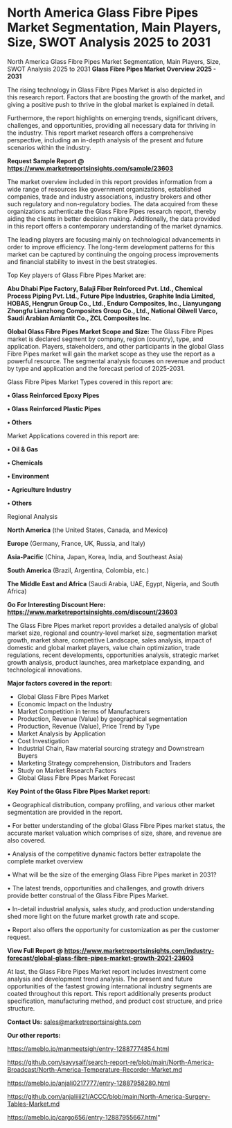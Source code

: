 # North America Glass Fibre Pipes Market Segmentation, Main Players, Size, SWOT Analysis 2025 to 2031
North America Glass Fibre Pipes Market Segmentation, Main Players, Size, SWOT Analysis 2025 to 2031
<Strong> Glass Fibre Pipes Market Overview 2025 - 2031</strong>

The rising technology in Glass Fibre Pipes Market is also depicted in this research report. Factors that are boosting the growth of the market, and giving a positive push to thrive in the global market is explained in detail.

Furthermore, the report highlights on emerging trends, significant drivers, challenges, and opportunities, providing all necessary data for thriving in the industry. This report market research offers a comprehensive perspective, including an in-depth analysis of the present and future scenarios within the industry.

<strong>Request Sample Report @ <a href=https://www.marketreportsinsights.com/sample/23603>https://www.marketreportsinsights.com/sample/23603</a></strong>

The market overview included in this report provides information from a wide range of resources like government organizations, established companies, trade and industry associations, industry brokers and other such regulatory and non-regulatory bodies. The data acquired from these organizations authenticate the Glass Fibre Pipes research report, thereby aiding the clients in better decision making. Additionally, the data provided in this report offers a contemporary understanding of the market dynamics.

The leading players are focusing mainly on technological advancements in order to improve efficiency. The long-term development patterns for this market can be captured by continuing the ongoing process improvements and financial stability to invest in the best strategies.

Top Key players of Glass Fibre Pipes Market are:

<strong>Abu Dhabi Pipe Factory, Balaji Fiber Reinforced Pvt. Ltd., Chemical Process Piping Pvt. Ltd., Future Pipe Industries, Graphite India Limited, HOBAS, Hengrun Group Co., Ltd., Enduro Composites, Inc., Lianyungang Zhongfu Lianzhong Composites Group Co., Ltd., National Oilwell Varco, Saudi Arabian Amiantit Co., ZCL Composites Inc.</strong>

<strong><b>Global Glass Fibre Pipes Market Scope and Size:</b></strong>
The Glass Fibre Pipes market is declared segment by company, region (country), type, and application. Players, stakeholders, and other participants in the global Glass Fibre Pipes market will gain the market scope as they use the report as a powerful resource. The segmental analysis focuses on revenue and product by type and application and the forecast period of 2025-2031.

Glass Fibre Pipes Market Types covered in this report are:

<strong>• Glass Reinforced Epoxy Pipes

• Glass Reinforced Plastic Pipes

• Others</strong>

Market Applications covered in this report are:

<strong>• Oil & Gas

• Chemicals

• Environment

• Agriculture Industry

• Others</strong> 

Regional Analysis

<strong>North America</strong> (the United States, Canada, and Mexico)

<strong>Europe</strong> (Germany, France, UK, Russia, and Italy)

<strong>Asia-Pacific</strong> (China, Japan, Korea, India, and Southeast Asia)

<strong>South America</strong> (Brazil, Argentina, Colombia, etc.)

<strong>The Middle East and Africa</strong> (Saudi Arabia, UAE, Egypt, Nigeria, and South Africa)

<strong>Go For Interesting Discount Here: <a href=https://www.marketreportsinsights.com/discount/23603>https://www.marketreportsinsights.com/discount/23603</a></strong>

The Glass Fibre Pipes market report provides a detailed analysis of global market size, regional and country-level market size, segmentation market growth, market share, competitive Landscape, sales analysis, impact of domestic and global market players, value chain optimization, trade regulations, recent developments, opportunities analysis, strategic market growth analysis, product launches, area marketplace expanding, and technological innovations.

<strong><b>Major factors covered in the report:</b></strong>
<ul>
  <li>Global Glass Fibre Pipes Market </li>
  <li>Economic Impact on the Industry</li>
  <li>Market Competition in terms of Manufacturers</li>
  <li>Production, Revenue (Value) by geographical segmentation</li>
  <li>Production, Revenue (Value), Price Trend by Type</li>
  <li>Market Analysis by Application</li>
  <li>Cost Investigation</li>
  <li>Industrial Chain, Raw material sourcing strategy and Downstream Buyers</li>
  <li>Marketing Strategy comprehension, Distributors and Traders</li>
  <li>Study on Market Research Factors</li>
  <li>Global Glass Fibre Pipes Market Forecast</li>
</ul>

<strong><b>Key Point of the Glass Fibre Pipes Market report:</b></strong>

• Geographical distribution, company profiling, and various other market segmentation are provided in the report.

• For better understanding of the global Glass Fibre Pipes market status, the accurate market valuation which comprises of size, share, and revenue are also covered.

• Analysis of the competitive dynamic factors better extrapolate the complete market overview

• What will be the size of the emerging Glass Fibre Pipes market in 2031?

• The latest trends, opportunities and challenges, and growth drivers provide better construal of the Glass Fibre Pipes Market.

• In-detail industrial analysis, sales study, and production understanding shed more light on the future market growth rate and scope.

• Report also offers the opportunity for customization as per the customer request.

<strong><b>View Full Report @ <a href=https://www.marketreportsinsights.com/industry-forecast/global-glass-fibre-pipes-market-growth-2021-23603>https://www.marketreportsinsights.com/industry-forecast/global-glass-fibre-pipes-market-growth-2021-23603</a></b></strong>


At last, the Glass Fibre Pipes Market report includes investment come analysis and development trend analysis. The present and future opportunities of the fastest growing international industry segments are coated throughout this report. This report additionally presents product specification, manufacturing method, and product cost structure, and price structure.

<strong>Contact Us:</strong>
sales@marketreportsinsights.com

<strong>Our other reports:</strong>

<a href=https://ameblo.jp/manmeetsigh/entry-12887774854.html>https://ameblo.jp/manmeetsigh/entry-12887774854.html</a>

<a href=https://github.com/sayysaif/search-report-re/blob/main/North-America-Broadcast/North-America-Temperature-Recorder-Market.md>https://github.com/sayysaif/search-report-re/blob/main/North-America-Broadcast/North-America-Temperature-Recorder-Market.md</a>

<a href=https://ameblo.jp/anjali0217777/entry-12887958280.html>https://ameblo.jp/anjali0217777/entry-12887958280.html</a>

<a href=https://github.com/anjaliiii21/ACCC/blob/main/North-America-Surgery-Tables-Market.md>https://github.com/anjaliiii21/ACCC/blob/main/North-America-Surgery-Tables-Market.md</a>

<a href=https://ameblo.jp/cargo656/entry-12887955667.html>https://ameblo.jp/cargo656/entry-12887955667.html</a>"
